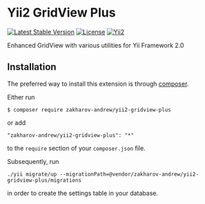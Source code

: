# Yii2 GridView Plus

[![Latest Stable Version](https://poser.pugx.org/zakharov-andrew/yii2-settings/v/stable)](https://packagist.org/packages/zakharov-andrew/yii2-gridview-plus)
[![License](https://poser.pugx.org/zakharov-andrew/yii2-settings/license)](https://packagist.org/packages/zakharov-andrew/yii2-gridview-plus)
[![Yii2](https://img.shields.io/badge/Powered_by-Yii_Framework-green.svg?style=flat)](http://www.yiiframework.com/)

Enhanced GridView with various utilities for Yii Framework 2.0

## Installation

The preferred way to install this extension is through [composer](http://getcomposer.org/download/).

Either run

```
$ composer require zakharov-andrew/yii2-gridview-plus
```

or add

```
"zakharov-andrew/yii2-gridview-plus": "*"
```

to the ```require``` section of your ```composer.json``` file.

Subsequently, run

```
./yii migrate/up --migrationPath=@vendor/zakharov-andrew/yii2-gridview-plus/migrations
```

in order to create the settings table in your database.
